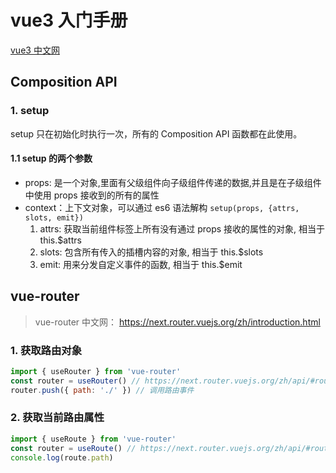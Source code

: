# vue3 入门手册

[vue3 中文网](https://v3.cn.vuejs.org/)

## Composition API

### 1. setup

setup 只在初始化时执行一次，所有的 Composition API 函数都在此使用。

#### 1.1 setup 的两个参数

- props: 是一个对象,里面有父级组件向子级组件传递的数据,并且是在子级组件中使用 props 接收到的所有的属性
- context：上下文对象，可以通过 es6 语法解构 `setup(props, {attrs, slots, emit})`
  1. attrs: 获取当前组件标签上所有没有通过 props 接收的属性的对象, 相当于 this.$attrs
  2. slots: 包含所有传入的插槽内容的对象, 相当于 this.$slots
  3. emit: 用来分发自定义事件的函数, 相当于 this.$emit

<!--
## 1. ref 和 toRef 的区别

(1). ref 本质是拷贝，修改响应式数据不会影响原始数据；toRef 的本质是引用关系，修改响应式数据会影响原始数据

(2). ref 数据发生改变，界面会自动更新；toRef 当数据发生改变是，界面不会自动更新

(3). toRef 传参与 ref 不同；toRef 接收两个参数，第一个参数是哪个对象，第二个参数是对象的哪个属性 -->

## vue-router

> vue-router 中文网： <https://next.router.vuejs.org/zh/introduction.html>

### 1. 获取路由对象

```js
import { useRouter } from 'vue-router'
const router = useRouter() // https://next.router.vuejs.org/zh/api/#router-%E6%96%B9%E6%B3%95
router.push({ path: './' }) // 调用路由事件
```

### 2. 获取当前路由属性

```js
import { useRoute } from 'vue-router'
const router = useRoute() // https://next.router.vuejs.org/zh/api/#routelocation
console.log(route.path)
```
